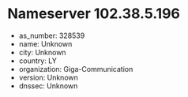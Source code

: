 # Nameserver 102.38.5.196

* as_number: 328539
* name: Unknown
* city: Unknown
* country: LY
* organization: Giga-Communication
* version: Unknown
* dnssec: Unknown
